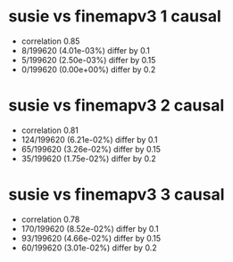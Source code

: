 # susie vs finemapv3  1 causal

- correlation 0.85
- 8/199620 (4.01e-03%) differ by 0.1
- 5/199620 (2.50e-03%) differ by 0.15
- 0/199620 (0.00e+00%) differ by 0.2


# susie vs finemapv3  2 causal

- correlation 0.81
- 124/199620 (6.21e-02%) differ by 0.1
- 65/199620 (3.26e-02%) differ by 0.15
- 35/199620 (1.75e-02%) differ by 0.2


# susie vs finemapv3  3 causal

- correlation 0.78
- 170/199620 (8.52e-02%) differ by 0.1
- 93/199620 (4.66e-02%) differ by 0.15
- 60/199620 (3.01e-02%) differ by 0.2


